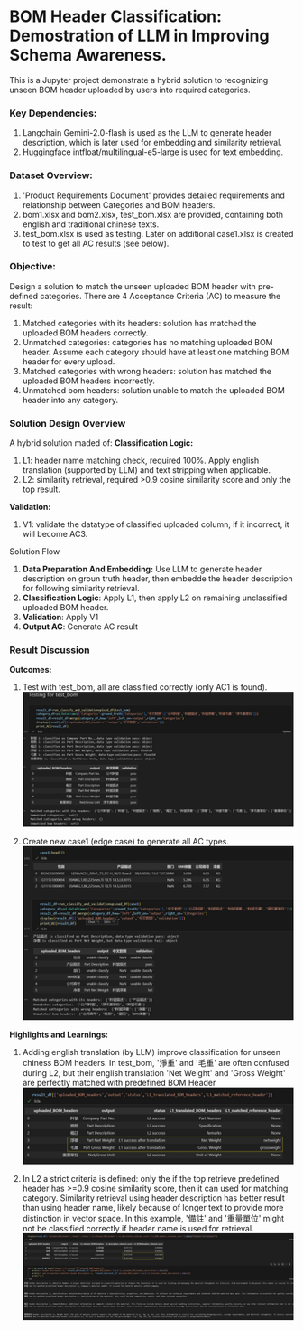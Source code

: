 # **BOM Header Classification: Demostration of LLM in Improving Schema Awareness.**
This is a Jupyter project demonstrate a hybrid solution to recognizing unseen BOM header uploaded by users into required categories.

### **Key Dependencies:**
1. Langchain Gemini-2.0-flash is used as the LLM to generate header description, which is later used for embedding and similarity retrieval.
2. Huggingface intfloat/multilingual-e5-large is used for text embedding.

### **Dataset Overview:**
1. 'Product Requirements Document' provides detailed requirements and relationship between Categories and BOM headers.
2. bom1.xlsx and bom2.xlsx, test_bom.xlsx are provided, containing both english and traditional chinese texts.
3. test_bom.xlsx is used as testing. Later on additional case1.xlsx is created to test to get all AC results (see below).

### **Objective:**
Design a solution to match the unseen uploaded BOM header with pre-defined categories. There are 4 Acceptance Criteria (AC) to measure the result:
1. Matched categories with its headers: solution has matched the uploaded BOM headers correctly.
2. Unmatched categories: categories has no matching uploaded BOM header. Assume each category should have at least one matching BOM header for every upload.
3. Matched categories with wrong headers: solution has matched the uploaded BOM headers incorrectly.
4. Unmatched bom headers: solution unable to match the uploaded BOM header into any category.

### **Solution Design Overview**
A hybrid solution maded of:
**Classification Logic:**
1. L1: header name matching check, required 100%. Apply english translation (supported by LLM) and text stripping when applicable.
2. L2: similarity retrieval, required >0.9 cosine similarity score and only the top result.

**Validation:**
1. V1: validate the datatype of classified uploaded column, if it incorrect, it will become AC3.

Solution Flow
1. **Data Preparation And Embedding:** Use LLM to generate header description on groun truth header, then embedde the header description for following similarity retrieval.
2. **Classification Logic**: Apply L1, then apply L2 on remaining unclassified uploaded BOM header.
3. **Validation**: Apply V1
4. **Output AC**: Generate AC result

### **Result Discussion**
**Outcomes:**
1. Test with test_bom, all are classified correctly (only AC1 is found).
![alt text](data/outcome1.jpg)

2. Create new case1 (edge case) to generate all AC types.
![alt text](data/outcome2.jpg)

**Highlights and Learnings:**
1. Adding english translation (by LLM) improve classification for unseen chiness BOM headers. In test_bom, '淨重' and '毛重' are often confused during L2, but their english translation 'Net Weight' and 'Gross Weight' are perfectly matched with predefined BOM Header
![alt text](data/highlight1.jpg)

2. In L2 a strict criteria is defined: only the if the top retrieve predefined header has >=0.9 cosine similarity score, then it can used for matching category. Similarity retrieval using header description has better result than using header name, likely because of longer text to provide more distinction in vector space. In this example, '備註' and '重量單位' might not be classified correctly if header name is used for retrieval.
![alt text](data/highlight2.jpg)
